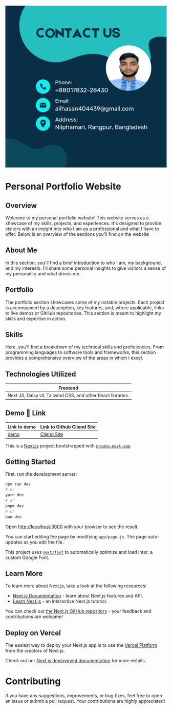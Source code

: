 ![Logo](https://raw.githubusercontent.com/DeveloperAlihasan404439/portfolio-by-ali-hasan/protfolio/src/assets/contact.png)

# Personal Portfolio Website

## Overview

Welcome to my personal portfolio website! This website serves as a showcase of my skills, projects, and experiences. It's designed to provide visitors with an insight into who I am as a professional and what I have to offer. Below is an overview of the sections you'll find on the website

## About Me
In this section, you'll find a brief introduction to who I am, my background, and my interests. I'll share some personal insights to give visitors a sense of my personality and what drives me.
## Portfolio
The portfolio section showcases some of my notable projects. Each project is accompanied by a description, key features, and, where applicable, links to live demos or GitHub repositories. This section is meant to highlight my skills and expertise in action.
## Skills
Here, you'll find a breakdown of my technical skills and proficiencies. From programming languages to software tools and frameworks, this section provides a comprehensive overview of the areas in which I excel.

## Technologies Utilized

| Frontend |
| -------- |
| Next JS, Daisy UI, Tailwind CSS, and other React libraries. | 


## Demo 🔗 Link

| Link to demo                             | Link to Github Cliend Site                                                    | 
| ---------------------------------------- | ----------------------------------------------------------------------------- |
| [demo](https://portfolio-by-ali-hasan.vercel.app) | [Cliend Site](https://github.com/DeveloperAlihasan404439/portfolio-by-ali-hasan) |

This is a [Next.js](https://nextjs.org/) project bootstrapped with [`create-next-app`](https://github.com/vercel/next.js/tree/canary/packages/create-next-app).

## Getting Started

First, run the development server:

```bash
npm run dev
# or
yarn dev
# or
pnpm dev
# or
bun dev
```

Open [http://localhost:3000](http://localhost:3000) with your browser to see the result.

You can start editing the page by modifying `app/page.js`. The page auto-updates as you edit the file.

This project uses [`next/font`](https://nextjs.org/docs/basic-features/font-optimization) to automatically optimize and load Inter, a custom Google Font.

## Learn More

To learn more about Next.js, take a look at the following resources:

- [Next.js Documentation](https://nextjs.org/docs) - learn about Next.js features and API.
- [Learn Next.js](https://nextjs.org/learn) - an interactive Next.js tutorial.

You can check out [the Next.js GitHub repository](https://github.com/vercel/next.js/) - your feedback and contributions are welcome!

## Deploy on Vercel

The easiest way to deploy your Next.js app is to use the [Vercel Platform](https://vercel.com/new?utm_medium=default-template&filter=next.js&utm_source=create-next-app&utm_campaign=create-next-app-readme) from the creators of Next.js.

Check out our [Next.js deployment documentation](https://nextjs.org/docs/deployment) for more details.
# Contributing
If you have any suggestions, improvements, or bug fixes, feel free to open an issue or submit a pull request. Your contributions are highly appreciated!




